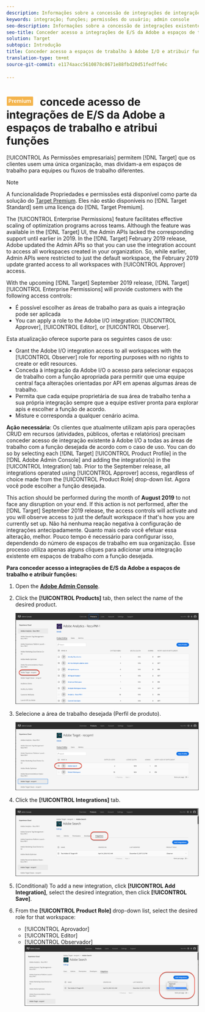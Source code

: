 ```yaml
---
description: Informações sobre a concessão de integrações de integrações da Adobe/O a todas as áreas de trabalho com a função desejada.
keywords: integração; funções; permissões do usuário; admin console
seo-description: Informações sobre a concessão de integrações existentes da Adobe I/O a todas as áreas de trabalho com a função desejada no Adobe Target
seo-title: Conceder acesso a integrações de E/S da Adobe a espaços de trabalho e atribuir funções no Adobe Target
solution: Target
subtopic: Introdução
title: Conceder acesso a espaços de trabalho à Adobe I/O e atribuir funções
translation-type: tm+mt
source-git-commit: e1174aacc5610878c8671e88fbd20d51fedffe6c

---
```



# ![PREMIUM](/help/assets/premium.png) concede acesso de integrações de E/S da Adobe a espaços de trabalho e atribui funções

[!UICONTROL As Permissões empresariais] permitem [!DNL Target] que os clientes usem uma única organização, mas dividam-a em espaços de trabalho para equipes ou fluxos de trabalho diferentes.

>[!NOTE]
>
>A funcionalidade Propriedades e permissões está disponível como parte da solução do [Target Premium](/help/c-intro/intro.md#premium). Eles não estão disponíveis no [!DNL Target Standard] sem uma licença do [!DNL Target Premium].

The [!UICONTROL Enterprise Permissions] feature facilitates effective scaling of optimization programs across teams. Although the feature was available in the [!DNL Target] UI, the Admin APIs lacked the corresponding support until earlier in 2019. In the [!DNL Target] February 2019 release, Adobe updated the Admin APIs so that you can use the integration account to access all workspaces created in your organization. So, while earlier, Admin APIs were restricted to just the default workspace, the February 2019 update granted access to all workspaces with [!UICONTROL Approver] access.

With the upcoming [!DNL Target] September 2019 release, [!DNL Target] [!UICONTROL Enterprise Permissions] will provide customers with the following access controls:

* É possível escolher as áreas de trabalho para as quais a integração pode ser aplicada
* You can apply a role to the Adobe I/O integration: [!UICONTROL Approver], [!UICONTROL Editor], or [!UICONTROL Observer].

Esta atualização oferece suporte para os seguintes casos de uso:

* Grant the Adobe I/O integration access to all workspaces with the [!UICONTROL Observer] role for reporting purposes with no rights to create or edit resources.
* Conceda à integração da Adobe I/O o acesso para selecionar espaços de trabalho com a função apropriada para permitir que uma equipe central faça alterações orientadas por API em apenas algumas áreas de trabalho.
* Permita que cada equipe proprietária de sua área de trabalho tenha a sua própria integração sempre que a equipe estiver pronta para explorar apis e escolher a função de acordo.
* Misture e corresponda a qualquer cenário acima.

**Ação necessária**: Os clientes que atualmente utilizam apis para operações CRUD em recursos (atividades, públicos, ofertas e relatórios) precisam conceder acesso de integração existente à Adobe I/O a todas as áreas de trabalho com a função desejada de acordo com o caso de uso. You can do so by selecting each [!DNL Target] [!UICONTROL Product Profile] in the [!DNL Adobe Admin Console] and adding the integration(s) in the [!UICONTROL Integration] tab. Prior to the September release, all integrations operated using [!UICONTROL Approver] access, regardless of choice made from the [!UICONTROL Product Role] drop-down list. Agora você pode escolher a função desejada.

This action should be performed during the month of **August 2019** to not face any disruption on your end. If this action is not performed, after the [!DNL Target] September 2019 release, the access controls will activate and you will observe access to just the default workspace if that's how you are currently set up. Não há nenhuma reação negativa à configuração de integrações antecipadamente. Quanto mais cedo você efetuar essa alteração, melhor. Pouco tempo é necessário para configurar isso, dependendo do número de espaços de trabalho em sua organização. Esse processo utiliza apenas alguns cliques para adicionar uma integração existente em espaços de trabalho com a função desejada.

**Para conceder acesso a integrações de E/S da Adobe a espaços de trabalho e atribuir funções:**

1. Open the **[Adobe Admin Console](https://adminconsole.adobe.com)**.

1. Click the **[!UICONTROL Products]** tab, then select the name of the desired product.

   ![Escolha o produto no Adobe Admin Console](/help/administrating-target/c-user-management/property-channel/assets/io-choose-product.png)

1. Selecione a área de trabalho desejada (Perfil de produto).

   ![Selecione o perfil de produto](/help/administrating-target/c-user-management/property-channel/assets/io-select-product-profile.png)

1. Click the **[!UICONTROL Integrations]** tab.

   ![Guia Integrações](/help/administrating-target/c-user-management/property-channel/assets/integrations-tab.png)

1. (Conditional) To add a new integration, click **[!UICONTROL Add Integration]**, select the desired integration, then click **[!UICONTROL Save]**.

1. From the **[!UICONTROL Product Role]** drop-down list, select the desired role for that workspace:

   * [!UICONTROL Aprovador]
   * [!UICONTROL Editor]
   * [!UICONTROL Observador]
   ![Escolher função do perfil do produto](/help/administrating-target/c-user-management/property-channel/assets/product-profile-role.png)
